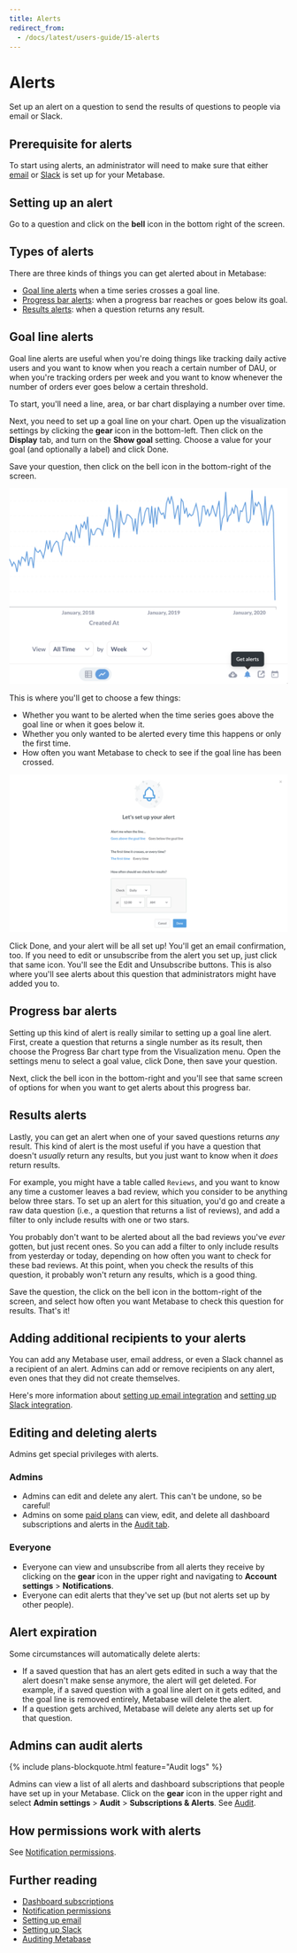 ```yaml
---
title: Alerts
redirect_from:
  - /docs/latest/users-guide/15-alerts
---
```


# Alerts

Set up an alert on a question to send the results of questions to people via email or Slack.

## Prerequisite for alerts

To start using alerts, an administrator will need to make sure that either [email](../../configuring-metabase/email.md) or [Slack](../../configuring-metabase/slack.md) is set up for your Metabase.

## Setting up an alert

Go to a question and click on the **bell** icon in the bottom right of the screen.

## Types of alerts

There are three kinds of things you can get alerted about in Metabase:

- [Goal line alerts](#goal-line-alerts) when a time series crosses a goal line.
- [Progress bar alerts](#progress-bar-alerts): when a progress bar reaches or goes below its goal.
- [Results alerts](#results-alerts): when a question returns any result.

## Goal line alerts

Goal line alerts are useful when you're doing things like tracking daily active users and you want to know when you reach a certain number of DAU, or when you're tracking orders per week and you want to know whenever the number of orders ever goes below a certain threshold.

To start, you'll need a line, area, or bar chart displaying a number over time.

Next, you need to set up a goal line on your chart. Open up the visualization settings by clicking the **gear** icon in the bottom-left. Then click on the **Display** tab, and turn on the **Show goal** setting. Choose a value for your goal (and optionally a label) and click Done.

Save your question, then click on the bell icon in the bottom-right of the screen.

![Get alerts](../images/get-alerts-about-this.png)

This is where you'll get to choose a few things:

- Whether you want to be alerted when the time series goes above the goal line or when it goes below it.
- Whether you only wanted to be alerted every time this happens or only the first time.
- How often you want Metabase to check to see if the goal line has been crossed.

![Goal line alert options](../images/goal-line-options.png)

Click Done, and your alert will be all set up! You'll get an email confirmation, too. If you need to edit or unsubscribe from the alert you set up, just click that same icon. You'll see the Edit and Unsubscribe buttons. This is also where you'll see alerts about this question that administrators might have added you to.

## Progress bar alerts

Setting up this kind of alert is really similar to setting up a goal line alert. First, create a question that returns a single number as its result, then choose the Progress Bar chart type from the Visualization menu. Open the settings menu to select a goal value, click Done, then save your question.

Next, click the bell icon in the bottom-right and you'll see that same screen of options for when you want to get alerts about this progress bar.

## Results alerts

Lastly, you can get an alert when one of your saved questions returns _any_ result. This kind of alert is the most useful if you have a question that doesn't _usually_ return any results, but you just want to know when it _does_ return results.

For example, you might have a table called `Reviews`, and you want to know any time a customer leaves a bad review, which you consider to be anything below three stars. To set up an alert for this situation, you'd go and create a raw data question (i.e., a question that returns a list of reviews), and add a filter to only include results with one or two stars.

You probably don't want to be alerted about all the bad reviews you've _ever_ gotten, but just recent ones. So you can add a filter to only include results from yesterday or today, depending on how often you want to check for these bad reviews. At this point, when you check the results of this question, it probably won't return any results, which is a good thing.

Save the question, the click on the bell icon in the bottom-right of the screen, and select how often you want Metabase to check this question for results. That's it!

## Adding additional recipients to your alerts


You can add any Metabase user, email address, or even a Slack channel as a recipient of an alert. Admins can add or remove recipients on any alert, even ones that they did not create themselves.

Here's more information about [setting up email integration](../../configuring-metabase/email.md) and [setting up Slack integration](../../configuring-metabase/slack.md).

## Editing and deleting alerts

Admins get special privileges with alerts.

### Admins

- Admins can edit and delete any alert. This can't be undone, so be careful!
- Admins on some [paid plans](/pricing) can view, edit, and delete all dashboard subscriptions and alerts in the [Audit tab](../../usage-and-performance-tools/audit.md#subscriptions-and-alerts).

### Everyone

- Everyone can view and unsubscribe from all alerts they receive by clicking on the **gear** icon in the upper right and navigating to **Account settings** > **Notifications**.
- Everyone can edit alerts that they've set up (but not alerts set up by other people).

## Alert expiration

Some circumstances will automatically delete alerts:

- If a saved question that has an alert gets edited in such a way that the alert doesn't make sense anymore, the alert will get deleted. For example, if a saved question with a goal line alert on it gets edited, and the goal line is removed entirely, Metabase will delete the alert.
- If a question gets archived, Metabase will delete any alerts set up for that question.

## Admins can audit alerts

{% include plans-blockquote.html feature="Audit logs" %}

Admins can view a list of all alerts and dashboard subscriptions that people have set up in your Metabase. Click on the **gear** icon in the upper right and select **Admin settings** > **Audit** > **Subscriptions & Alerts**. See [Audit](../../usage-and-performance-tools/audit.md#subscriptions-and-alerts).

## How permissions work with alerts

See [Notification permissions](../../permissions/notifications.md).

## Further reading

- [Dashboard subscriptions](../../dashboards/subscriptions.md)
- [Notification permissions](../../permissions/notifications.md)
- [Setting up email](../../configuring-metabase/email.md)
- [Setting up Slack](../../configuring-metabase/slack.md)
- [Auditing Metabase](../../usage-and-performance-tools/audit.md)
